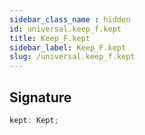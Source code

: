 ```yaml
---
sidebar_class_name : hidden
id: universal.keep_f.kept
title: Keep_F.kept
sidebar_label: Keep_F.kept
slug: /universal.keep_f.kept
---
```






## Signature

```typescript
kept: Kept;
```
